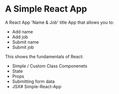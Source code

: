 # A Simple React App

A React App 'Name & Job' title App that allows you to:

- Add name
- Add job
- Submit name
- Submit job

This shows the fundamentals of React:

- Simple / Custom Class Componenets
- State
- Props
- Submitting form data
- JSX# Simple-React-App
